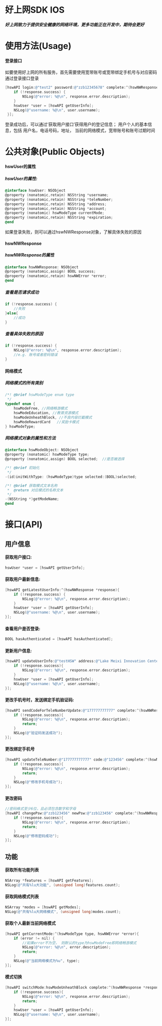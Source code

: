 # 好上网SDK IOS
##### 好上网致力于提供安全健康的网络环境，更多功能正在开发中，期待会更好

# 使用方法(Usage)



#### 登录接口



如要使用好上网的所有服务，首先需要使用宽带账号或宽带绑定手机号与对应密码通过登录接口登录

```objective-c
[hswAPI login:@"test2" password:@"zzb12345678" complete:^(hswNWResponse *response){
    if (!response.success) {
        NSLog(@"error: %@\n", response.error.description);
    }
    hswUser *user = [hswAPI getUserInfo];
    NSLog(@"username: %@\n", user.username);
 }];
```

登录成功后，可以通过‘获取用户接口’获得用户的登记信息； 用户个人的基本信息，包括 用户名，电话号码，地址， 当前的网络模式，宽带账号和账号过期时间

# 公共对象(Public Objects)



#### hswUser的属性



##### hswUser的属性:
```objective-c
@interface hswUser: NSObject
@property (nonatomic,retain) NSString *username;
@property (nonatomic,retain) NSString *teleNumber;
@property (nonatomic,retain) NSString *address;
@property (nonatomic,retain) NSString *account;
@property (nonatomic) hswModeType currentMode;
@property (nonatomic,retain) NSString *expiration;
@end
```

如果登录失败，则可以通过hswNWResponse对象，了解具体失败的原因


#### hswNWResponse



##### hswNWResponse的属性
```objective-c
@interface hswNWResponse: NSObject
@property (nonatomic,assign) BOOL success;
@property (nonatomic,retain) hswNWError *error;
@end
```

##### 查看是否请求成功
```objective-c
if (!response.success) {
    //失败
}else{
    //成功
}
```
##### 查看具体失败的原因
```objective-c
if (!response.success) {
    NSLog(@"error: %@\n", response.error.description);
    //e.g. 账号或者密码错误
}
```

#### 网络模式

##### 网络模式的所有类别
```objective-c
/*! @brief hswModeType enum type
 */
typedef enum {
    hswModeFree, //网络畅游模式
    hswModeEducation, //教育资源模式
    hswModeUnheathBlock, //不良内容拦截模式
    hswModeRewardCard   //奖励卡模式
} hswModeType;
```
##### 网络模式对象的属性和方法
```objective-c
@interface hswModeObject: NSObject
@property (nonatomic) hswModeType type;
@property (nonatomic,assign) BOOL selected;  //是否被选择

/*! @brief 初始化
 */
-(id)initWithType: (hswModeType)type selected:(BOOL)selected;

/*! @brief 获取模式文本名称
 *  @return 对应模式的名称文本
 */
-(NSString *)getModeName;
@end
```

# 接口(API)



## 用户信息



#### 获取用户接口:
```objective-c
hswUser *user = [hswAPI getUserInfo];
```

#### 获取用户最新信息:
```objective-c
[hswAPI getLatestUserInfo:^(hswNWResponse *response){
    if (!response.success) {
        NSLog(@"error: %@\n", response.error.description);
    }
    hswUser *user = [hswAPI getUserInfo];
    NSLog(@"username: %@\n", user.username);
}];
```

#### 查看用户是否登录:
```objective-c
BOOL hasAuthenticated = [hswAPI hasAuthenticated];
```

#### 更新用户信息:
```objective-c
[hswAPI updateUserInfo:@"testHSW" address:@"Lake Meixi Innovation Center, Yuelu, Changsha" complete:^(hswNWResponse *response){
    if (!response.success){
        NSLog(@"error: %@\n", response.error.description);
    }
    hswUser *user = [hswAPI getUserInfo];
    NSLog(@"username: %@\n", user.username);
}];
```

#### 更改手机号时，发送绑定手机验证码:
```objective-c
[hswAPI sendCodeForTeleNumberUpdate:@"177777777777" complete:^(hswNWResponse *response){
    if (!response.success){
        NSLog(@"error: %@\n", response.error.description);
        return;
    }
    NSLog(@"验证码发送成功");
}];
```

#### 更改绑定手机号
```objective-c
[hswAPI updateTeleNumber:@"177777777777" code:@"123456" complete:^(hswNWResponse *response){
    if (!response.success){
        NSLog(@"error: %@\n", response.error.description);
        return;
    }
    NSLog(@"修改手机号成功");
}];
```

#### 更改密码
```objective-c
//密码格式至少6位，且必须包含数字和字母
[hswAPI changePsw:@"zzb123456" newPsw:@"zzb123456" complete:^(hswNWResponse *response){
    if (!response.success){
        NSLog(@"error: %@\n", response.error.description);
        return;
    }
    NSLog(@"修改密码成功");
}];
```

## 功能

#### 获取所有功能列表
```objective-c
NSArray *features = [hswAPI getFeatures];
NSLog(@"共有%lu大功能", (unsigned long)features.count);
```

#### 获取网络模式列表
```objective-c
NSArray *modes = [hswAPI getModes];
NSLog(@"共有%lu大网络模式", (unsigned long)modes.count);
```

#### 获取个人最新当前网络模式
```objective-c
[hswAPI getCurrentMode:^(hswModeType type, hswNWError *error){
    if (error != nil) {
        //如果error不为空， 则默认的type为hswModeFree即网络畅游模式
        NSLog(@"error: %@\n", error.description);
        return;
    }
    NSLog(@"当前网络模式为%u", type);
}];
```

#### 模式切换
```objective-c
[hswAPI switchMode:hswModeUnheathBlock complete:^(hswNWResponse *response){
    if (!response.success){
        NSLog(@"error: %@\n", response.error.description);
        return;
    }
    hswUser *user = [hswAPI getUserInfo];
    NSLog(@"username: %@\n", user.username);
}];
```
